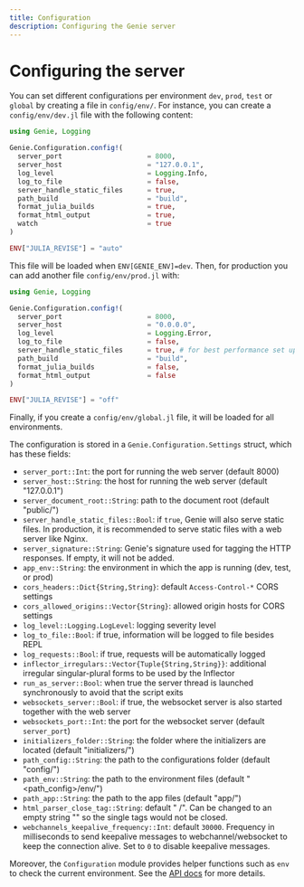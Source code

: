 ```yaml
---
title: Configuration
description: Configuring the Genie server
---
```


# Configuring the server

You can set different configurations per environment `dev`, `prod`, `test` or `global` by creating a file in `config/env/`. For instance, you can create a `config/env/dev.jl` file with the following content:

```julia
using Genie, Logging

Genie.Configuration.config!(
  server_port                     = 8000,
  server_host                     = "127.0.0.1",
  log_level                       = Logging.Info,
  log_to_file                     = false,
  server_handle_static_files      = true,
  path_build                      = "build",
  format_julia_builds             = true,
  format_html_output              = true,
  watch                           = true
)

ENV["JULIA_REVISE"] = "auto"
```
This file will be loaded when `ENV[GENIE_ENV]=dev`. Then, for production you can add another file `config/env/prod.jl` with:

```julia
using Genie, Logging

Genie.Configuration.config!(
  server_port                     = 8000,
  server_host                     = "0.0.0.0",
  log_level                       = Logging.Error,
  log_to_file                     = false,
  server_handle_static_files      = true, # for best performance set up Nginx or Apache web proxies and set this to false
  path_build                      = "build",
  format_julia_builds             = false,
  format_html_output              = false
)

ENV["JULIA_REVISE"] = "off"
```

Finally, if you create a `config/env/global.jl` file, it will be loaded for all environments.

The configuration is stored in a `Genie.Configuration.Settings` struct, which has these fields:

- `server_port::Int`: the port for running the web server (default 8000)
- `server_host::String`: the host for running the web server (default "127.0.0.1")
- `server_document_root::String`: path to the document root (default "public/")
- `server_handle_static_files::Bool`: if `true`, Genie will also serve static files. In production, it is recommended to serve static files with a web server like Nginx.
- `server_signature::String`: Genie's signature used for tagging the HTTP responses. If empty, it will not be added.
- `app_env::String`: the environment in which the app is running (dev, test, or prod)
- `cors_headers::Dict{String,String}`: default `Access-Control-*` CORS settings
- `cors_allowed_origins::Vector{String}`: allowed origin hosts for CORS settings
- `log_level::Logging.LogLevel`: logging severity level
- `log_to_file::Bool`: if true, information will be logged to file besides REPL
- `log_requests::Bool`: if true, requests will be automatically logged
- `inflector_irregulars::Vector{Tuple{String,String}}`: additional irregular singular-plural forms to be used by the Inflector
- `run_as_server::Bool`: when true the server thread is launched synchronously to avoid that the script exits
- `websockets_server::Bool`: if true, the websocket server is also started together with the web server
- `websockets_port::Int`: the port for the websocket server (default `server_port`)
- `initializers_folder::String`: the folder where the initializers are located (default "initializers/")
- `path_config::String`: the path to the configurations folder (default "config/")
- `path_env::String`: the path to the environment files (default "<path_config>/env/")
- `path_app::String`: the path to the app files (default "app/")
- `html_parser_close_tag::String`: default " /". Can be changed to an empty string "" so the single tags would not be closed.
- `webchannels_keepalive_frequency::Int`: default `30000`. Frequency in milliseconds to send keepalive messages to webchannel/websocket to keep the connection alive. Set to `0` to disable keepalive messages.

Moreover, the `Configuration` module provides helper functions such as `env` to check the current environment. See the [API docs](https://learn.genieframework.com/docs/api/server/configuration) for more details.
